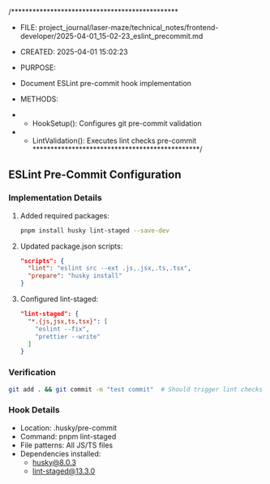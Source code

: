 /***********************************************
* FILE: project_journal/laser-maze/technical_notes/frontend-developer/2025-04-01_15-02-23_eslint_precommit.md
* CREATED: 2025-04-01 15:02:23

* PURPOSE:
* Document ESLint pre-commit hook implementation

* METHODS:
* - HookSetup(): Configures git pre-commit validation
* - LintValidation(): Executes lint checks pre-commit
***********************************************/

## ESLint Pre-Commit Configuration

### Implementation Details
1. Added required packages:
   ```bash
   pnpm install husky lint-staged --save-dev
   ```
2. Updated package.json scripts:
   ```json
   "scripts": {
     "lint": "eslint src --ext .js,.jsx,.ts,.tsx",
     "prepare": "husky install"
   }
   ```
3. Configured lint-staged:
   ```json
   "lint-staged": {
     "*.{js,jsx,ts,tsx}": [
       "eslint --fix",
       "prettier --write"
     ]
   }
   ```

### Verification
```bash
git add . && git commit -m "test commit"  # Should trigger lint checks
```

### Hook Details
- Location: .husky/pre-commit
- Command: pnpm lint-staged
- File patterns: All JS/TS files
- Dependencies installed:
  - husky@8.0.3
  - lint-staged@13.3.0
